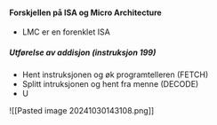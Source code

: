 

#### Forskjellen på ISA og Micro Architecture


- LMC er en forenklet ISA

##### Utførelse av addisjon (instruksjon 199)
- Hent instruksjonen og øk programtelleren (FETCH)
- Splitt intruksjonen og hent fra menne (DECODE)
- U


![[Pasted image 20241030143108.png]]